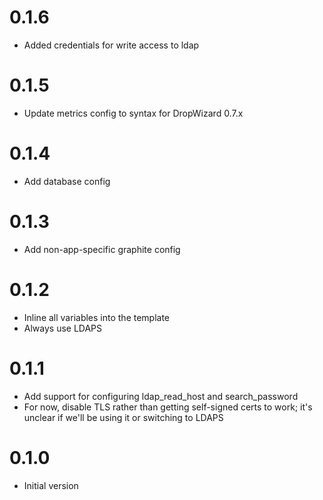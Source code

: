 # 0.1.6

* Added credentials for write access to ldap

# 0.1.5

* Update metrics config to syntax for DropWizard 0.7.x

# 0.1.4

* Add database config

# 0.1.3

* Add non-app-specific graphite config

# 0.1.2

* Inline all variables into the template
* Always use LDAPS

# 0.1.1

* Add support for configuring ldap_read_host and search_password
* For now, disable TLS rather than getting self-signed certs to work; it's unclear if we'll be using it or switching to LDAPS

# 0.1.0

* Initial version
